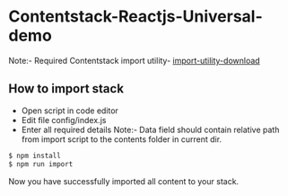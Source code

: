 # Contentstack-Reactjs-Universal-demo
Note:- Required Contentstack import utility- [import-utility-download](https://github.com/contentstack/contentstack-import.git)

## How to import stack
- Open script in code editor
- Edit file config/index.js
- Enter all required details
Note:- Data field should contain relative path from import script to the contents folder in current dir.
```sh
$ npm install 
$ npm run import
```

Now you have successfully imported all content to your stack.